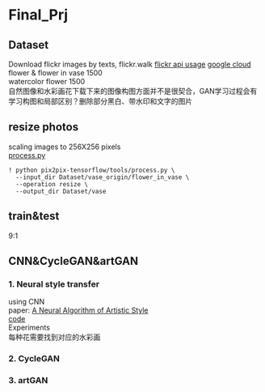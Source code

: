 # Final_Prj

## Dataset
Download flickr images by texts, flickr.walk [flickr api usage](https://www.flickr.com/services/api/)
[google cloud](https://drive.google.com/drive/folders/1q252qzRZGE5iWlCLZwn1mJfajVxk7I22?usp=sharing)  
flower & flower in vase 1500  
watercolor flower 1500  
自然图像和水彩画花下载下来的图像构图方面并不是很契合，GAN学习过程会有学习构图和局部区别？删除部分黑白、带水印和文字的图片  

## resize photos
scaling images to 256X256 pixels  
[process.py](https://github.com/affinelayer/pix2pix-tensorflow.git)  

```  
! python pix2pix-tensorflow/tools/process.py \
  --input_dir Dataset/vase_origin/flower_in_vase \
  --operation resize \
  --output_dir Dataset/vase  
```  
## train&test
9:1  
## CNN&CycleGAN&artGAN  
### 1. Neural style transfer  
using CNN  
paper: [A Neural Algorithm of Artistic Style](https://arxiv.org/abs/1508.06576)  
[code](https://github.com/keras-team/keras/blob/master/examples/neural_style_transfer.py)  
Experiments  
每种花需要找到对应的水彩画

### 2. CycleGAN  
### 3. artGAN

